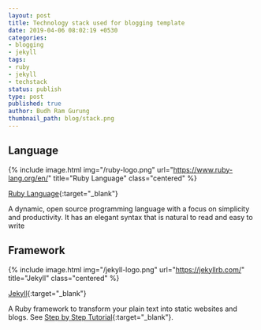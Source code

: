 ```yaml
---
layout: post
title: Technology stack used for blogging template
date: 2019-04-06 08:02:19 +0530
categories:
- blogging
- jekyll
tags:
- ruby
- jekyll
- techstack
status: publish
type: post
published: true
author: Budh Ram Gurung
thumbnail_path: blog/stack.png
---
```


## Language

{% include image.html
           img="/ruby-logo.png"
           url="https://www.ruby-lang.org/en/"
           title="Ruby Language"
           class="centered"
%}

[Ruby Language](https://www.ruby-lang.org/en/){:target="_blank"}

A dynamic, open source programming language with a focus on simplicity and productivity. It has an elegant syntax that is natural to read and easy to write


## Framework

{% include image.html
           img="/jekyll-logo.png"
           url="https://jekyllrb.com/"
           title="Jekyll"
           class="centered"
%}

[Jekyll](https://jekyllrb.com/){:target="_blank"}

A Ruby framework to transform your plain text into static websites and blogs. 
See [Step by Step Tutorial](https://jekyllrb.com/docs/step-by-step/01-setup/){:target="_blank"}.